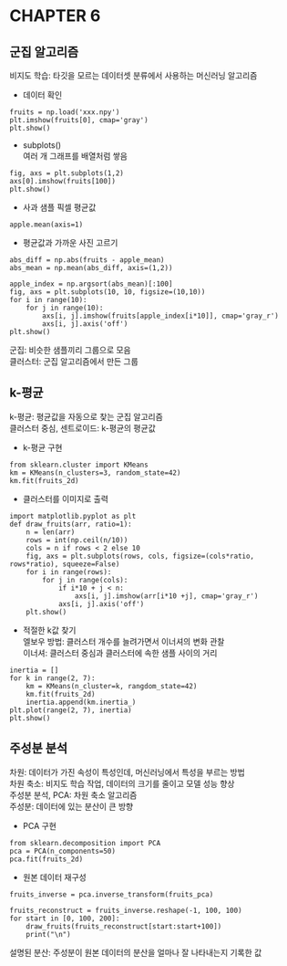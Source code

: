 # CHAPTER 6
## 군집 알고리즘
비지도 학습: 타깃을 모르는 데이터셋 분류에서 사용하는 머신러닝 알고리즘  

* 데이터 확인
```
fruits = np.load('xxx.npy')
plt.imshow(fruits[0], cmap='gray')
plt.show()
```

* subplots()  
  여러 개 그래프를 배열처럼 쌓음
```
fig, axs = plt.subplots(1,2)
axs[0].imshow(fruits[100])
plt.show()
```

* 사과 샘플 픽셀 평균값
```
apple.mean(axis=1)
```

* 평균값과 가까운 사진 고르기
```
abs_diff = np.abs(fruits - apple_mean)
abs_mean = np.mean(abs_diff, axis=(1,2))

apple_index = np.argsort(abs_mean)[:100]
fig, axs = plt.subplots(10, 10, figsize=(10,10))
for i in range(10):
    for j in range(10):
        axs[i, j].imshow(fruits[apple_index[i*10]], cmap='gray_r')
        axs[i, j].axis('off')
plt.show()
```
    
군집: 비슷한 샘플끼리 그룹으로 모음  
클러스터: 군집 알고리즘에서 만든 그룹  

## k-평균
k-평균: 평균값을 자동으로 찾는 군집 알고리즘  
클러스터 중심, 센트로이드: k-평균의 평균값  

* k-평균 구현
```
from sklearn.cluster import KMeans
km = KMeans(n_clusters=3, random_state=42)
km.fit(fruits_2d)
```

* 클러스터를 이미지로 출력
```
import matplotlib.pyplot as plt
def draw_fruits(arr, ratio=1):
    n = len(arr)
    rows = int(np.ceil(n/10))
    cols = n if rows < 2 else 10
    fig, axs = plt.subplots(rows, cols, figsize=(cols*ratio, rows*ratio), squeeze=False)
    for i in range(rows):
        for j in range(cols):
            if i*10 + j < n:
                axs[i, j].imshow(arr[i*10 +j], cmap='gray_r')
            axs[i, j].axis('off')
    plt.show()
```

* 적절한 k값 찾기  
  엘보우 방법: 클러스터 개수를 늘려가면서 이너셔의 변화 관찰  
  이너셔: 클러스터 중심과 클러스터에 속한 샘플 사이의 거리  
```
inertia = []
for k in range(2, 7):
    km = KMeans(n_cluster=k, rangdom_state=42)
    km.fit(fruits_2d)
    inertia.append(km.inertia_)
plt.plot(range(2, 7), inertia)
plt.show()
```

## 주성분 분석
차원: 데이터가 가진 속성이 특성인데, 머신러닝에서 특성을 부르는 방법  
차원 축소: 비지도 학습 작업, 데이터의 크기를 줄이고 모델 성능 향상  
주성분 분석, PCA: 차원 축소 알고리즘  
주성분: 데이터에 있는 분산이 큰 방향  

* PCA 구현
```
from sklearn.decomposition import PCA
pca = PCA(n_components=50)
pca.fit(fruits_2d)
```

* 원본 데이터 재구성
```
fruits_inverse = pca.inverse_transform(fruits_pca)

fruits_reconstruct = fruits_inverse.reshape(-1, 100, 100)
for start in [0, 100, 200]:
    draw_fruits(fruits_reconstruct[start:start+100])
    print("\n")
```

설명된 분산: 주성분이 원본 데이터의 분산을 얼마나 잘 나타내는지 기록한 값  
